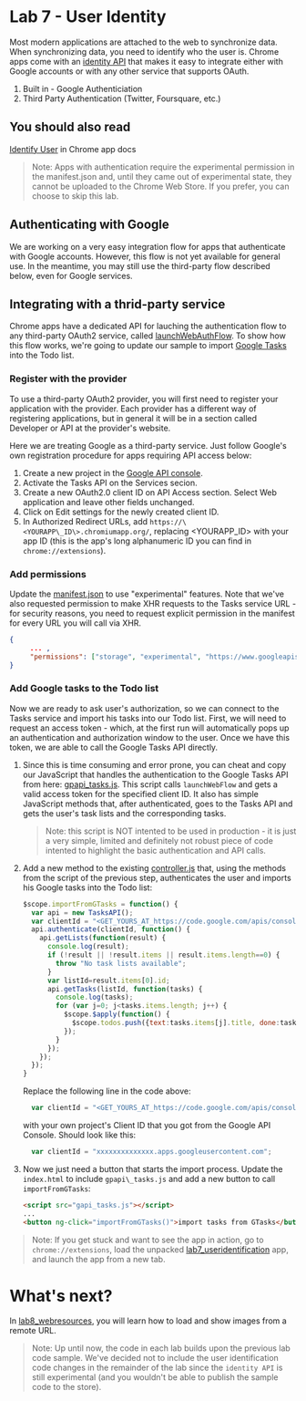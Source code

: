 # Lab 7 - User Identity

Most modern applications are attached to the web to synchronize data. When synchronizing data, you need to identify who the user is.
Chrome apps come with an [identity API](http://developer.chrome.com/trunk/apps/experimental.identity.html) that makes it easy to integrate either with Google accounts or with any other service that supports OAuth.

1.  Built in - Google Authenticiation
2.  Third Party Authentication (Twitter, Foursquare, etc.)

## You should also read
[Identify User](http://developer.chrome.com/trunk/apps/app_identity.html) in Chrome app docs

> Note: Apps with authentication require the experimental permission in the manifest.json and, until they came out of experimental state, they cannot be uploaded to the Chrome Web Store.
If you prefer, you can choose to skip this lab.

## Authenticating with Google

We are working on a very easy integration flow for apps that authenticate with Google accounts. However, this flow is not yet available for general use. In the meantime, you may still use the third-party flow described below, even for Google services.

## Integrating with a thrid-party service

Chrome apps have a dedicated API for lauching the authentication flow to any third-party OAuth2 service, called [launchWebAuthFlow](http://developer.chrome.com/trunk/apps/experimental.identity.html#method-launchWebAuthFlow).
To show how this flow works, we're going to update our sample to import [Google Tasks](https://developers.google.com/google-apps/tasks/) into the Todo list.

### Register with the provider
To use a third-party OAuth2 provider, you will first need to register your application with the provider. Each provider has a different way of registering applications, but in general it will be in a section called Developer or API at the provider's website.

Here we are treating Google as a third-party service. Just follow Google's own registration procedure for apps requiring API access below:

1. Create a new project in the [Google API console](https://code.google.com/apis/console).
2. Activate the Tasks API on the Services secion.
3. Create a new OAuth2.0 client ID on API Access section. Select Web application and leave other fields unchanged.
4. Click on Edit settings for the newly created client ID.
5. In Authorized Redirect URLs, add `https://\<YOURAPP\_ID\>.chromiumapp.org/`,
replacing \<YOURAPP\_ID\> with your app ID (this is the app's long alphanumeric ID you can find in `chrome://extensions`).

### Add permissions

Update the [manifest.json](https://github.com/GoogleChrome/chrome-app-codelab/blob/master/lab7_useridentification/manifest.json) to use "experimental" features. Note that we've also requested permission to make XHR requests to the Tasks service URL - for security reasons, you need to request explicit permission in the manifest for every URL you will call via XHR.
```json
{
     ... ,
     "permissions": ["storage", "experimental", "https://www.googleapis.com/tasks/*"]
}
```

### Add Google tasks to the Todo list
Now we are ready to ask user's authorization, so we can connect to the Tasks service and import his tasks into our Todo list. First, we will need to request an access token - which, at the first run will automatically pops up an authentication and authorization window to the user.
Once we have this token, we are able to call the Google Tasks API directly.


1. Since this is time consuming and error prone, you can cheat and copy our JavaScript that handles the authentication to the Google Tasks API from here: [gpapi_tasks.js](https://github.com/GoogleChrome/chrome-app-codelab/blob/master/lab7_useridentification/gapi_tasks.js).
This script calls `launchWebFlow` and gets a valid access token for the specified client ID. It also has simple JavaScript methods that, after authenticated, goes to the Tasks API and gets the user's task lists and the corresponding tasks. 
    > Note: this script is NOT intented to be used in production - it is just a very simple, limited and definitely not robust piece of code intented to highlight the basic authentication and API calls.

2. Add a new method to the existing [controller.js](https://github.com/GoogleChrome/chrome-app-codelab/blob/master/lab7_useridentification/controller.js) that, using the methods from the script of the previous step, authenticates the user and imports his Google tasks into the Todo list:
    ``` js
    $scope.importFromGTasks = function() {
      var api = new TasksAPI();
      var clientId = "<GET_YOURS_AT_https://code.google.com/apis/console>";
      api.authenticate(clientId, function() {
        api.getLists(function(result) {
          console.log(result);
          if (!result || !result.items || result.items.length==0) {
            throw "No task lists available";
          }
          var listId=result.items[0].id;
          api.getTasks(listId, function(tasks) {
            console.log(tasks);
            for (var j=0; j<tasks.items.length; j++) {
              $scope.$apply(function() {
                $scope.todos.push({text:tasks.items[j].title, done:tasks.items[j].status!="needsAction"});
              });
            }
          });
        });
      });
    }
    ```   

    Replace the following line in the code above:
    ```js
      var clientId = "<GET_YOURS_AT_https://code.google.com/apis/console>";
    ```
    with your own project's Client ID that you got from the Google API Console. Should look like this:
    ```js
      var clientId = "xxxxxxxxxxxxxx.apps.googleusercontent.com";
    ```
4. Now we just need a button that starts the import process. Update the `index.html` to include `gpapi\_tasks.js` and add a new button to call `importFromGTasks`:
    ```html
    <script src="gapi_tasks.js"></script>
    ...
    <button ng-click="importFromGTasks()">import tasks from GTasks</button>
    ```

> Note: If you get stuck and want to see the app in action,
go to `chrome://extensions`, load the unpacked [lab7_useridentification](https://github.com/GoogleChrome/chrome-app-codelab/tree/master/lab7_useridentification) app,
and launch the app from a new tab.

# What's next?

In [lab8_webresources](https://github.com/GoogleChrome/chrome-app-codelab/tree/master/lab8_webresources),
you will learn how to load and show images from a remote URL.

> Note: Up until now, the code in each lab builds upon the previous lab code sample.
We've decided not to include the user identification code changes in the remainder of the lab since the `identity API` is still experimental (and you wouldn't be able to publish the sample code to the store).
